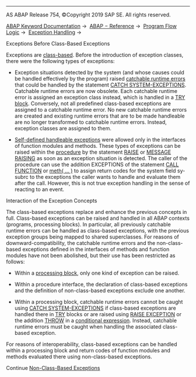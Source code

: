   

* * *

AS ABAP Release 754, ©Copyright 2019 SAP SE. All rights reserved.

[ABAP Keyword Documentation](javascript:call_link\('abenabap.htm'\)) →  [ABAP − Reference](javascript:call_link\('abenabap_reference.htm'\)) →  [Program Flow Logic](javascript:call_link\('abenabap_flow_logic.htm'\)) →  [Exception Handling](javascript:call_link\('abenabap_exceptions.htm'\)) → 

Exceptions Before Class-Based Exceptions

Exceptions are [class-based](javascript:call_link\('abenexceptions.htm'\)). Before the introduction of exception classes, there were the following types of exceptions:

-   Exception situations detected by the system (and whose causes could be handled effectively by the program) raised [catchable runtime errors](javascript:call_link\('abensystem-exceptions.htm'\)) that could be handled by the statement [CATCH SYSTEM-EXCEPTIONS](javascript:call_link\('abapcatch_sys.htm'\)). Catchable runtime errors are now obsolete. Each catchable runtime error is assigned an exception class instead, which is handled in a [TRY block](javascript:call_link\('abaptry.htm'\)). Conversely, not all predefined class-based exceptions are assigned to a catchable runtime error. No new catchable runtime errors are created and existing runtime errors that are to be made handleable are no longer transformed to catchable runtime errors. Instead, exception classes are assigned to them.

-   [Self-defined handleable exceptions](javascript:call_link\('abenexceptions_non_class.htm'\)) were allowed only in the interfaces of function modules and methods. These types of exceptions can be raised within the [procedure](javascript:call_link\('abenprocedure_glosry.htm'\) "Glossary Entry") by the statement [RAISE](javascript:call_link\('abapraise_exception.htm'\)) or [MESSAGE RAISING](javascript:call_link\('abapmessage_raising.htm'\)) as soon as an exception situation is detected. The caller of the procedure can use the addition EXCEPTIONS of the statement [CALL FUNCTION](javascript:call_link\('abapcall_function.htm'\)) or [meth( ... )](javascript:call_link\('abapcall_method_static_short.htm'\)) to assign return codes for the system field sy-subrc to the exceptions the caller wants to handle and evaluate them after the call. However, this is not true exception handling in the sense of reacting to an event.

Interaction of the Exception Concepts

The class-based exceptions replace and enhance the previous concepts in full. Class-based exceptions can be raised and handled in all ABAP contexts (programs, processing blocks). In particular, all previously catchable runtime errors can be handled as class-based exceptions, with the previous exception groups being mapped to shared superclasses. For reasons of downward-compatibility, the catchable runtime errors and the non-class-based exceptions defined in the interfaces of methods and function modules have not been abolished, but their use has been restricted as follows:

-   Within a [processing block](javascript:call_link\('abenprocessing_block_glosry.htm'\) "Glossary Entry"), only one kind of exception can be raised.

-   Within a procedure interface, the declaration of class-based exceptions and the definition of non-class-based exceptions exclude one another.

-   Within a processing block, catchable runtime errors cannot be caught using [CATCH SYSTEM-EXCEPTIONS](javascript:call_link\('abapcatch_sys.htm'\)) if class-based exceptions are handled there in [TRY](javascript:call_link\('abaptry.htm'\)) blocks or are raised using [RAISE EXCEPTION](javascript:call_link\('abapraise_exception.htm'\)) or the addition [THROW](javascript:call_link\('abenconditional_expression_result.htm'\)) in a [conditional expression](javascript:call_link\('abenconditional_expressions.htm'\)). Instead, catchable runtime errors must be caught when handling the associated class-based exception.

For reasons of interoperability, class-based exceptions can be handled within a processing block and return codes of function modules and methods evaluated there using non-class-based exceptions.

Continue
[Non-Class-Based Exceptions](javascript:call_link\('abenexceptions_non_class.htm'\))